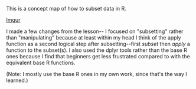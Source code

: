 
This is a concept map of how to subset data in R.  

[Imgur](http://i.imgur.com/THQRYoi.jpg)

I made a few changes from the lesson--
I focused on "subsetting" rather than "manipulating" because at least within my head I think of 
the apply function as a second logical step after subsetting--first *subset* then *apply* a function to the
subset(s).  I also used the dplyr tools rather than the base R ones because I find that beginners get less frustrated 
compared to with the equivalent base R functions.  

(Note: I mostly use the base R ones in my own work, since that's the way I learned.)
